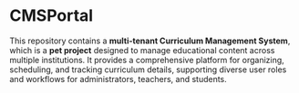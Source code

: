 # CMSPortal

This repository contains a  **multi-tenant Curriculum Management System**,  which is a **pet project** designed to manage educational content across multiple institutions. It provides a comprehensive platform for organizing, scheduling, and tracking curriculum details, supporting diverse user roles and workflows for administrators, teachers, and students.

